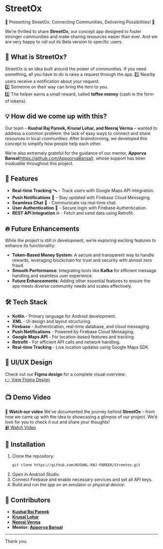 # StreetOx

🌟 Presenting StreetOx: Connecting Communities, Delivering Possibilities! 🌟

We’re thrilled to share **StreetOx**, our concept app designed to foster stronger communities and make sharing resources easier than ever. And we are very happy to roll out its Beta version to specific users.

## 🎯 What is StreetOx?
StreetOx is an idea built around the power of communities. If you need something, all you have to do is raise a request through the app.
1️⃣ Nearby users receive a notification about your request.  
2️⃣ Someone on their way can bring the item to you.  
3️⃣ The helper earns a small reward, called **toffee money** (cash in the form of tokens).  

## 💡 How did we come up with this?
Our team – **Kushal Raj Pareek, Krunal Lohar, and Neeraj Verma** – wanted to address a common problem: the lack of easy ways to connect and share resources in local communities. After brainstorming, we developed this concept to simplify how people help each other.

We’re also extremely grateful for the guidance of our mentor, **Apporva Bansal**(https://github.com/AppoorvaBansal), whose support has been invaluable throughout this project.

## 🚀 Features
- **Real-time Tracking** 🛰️ - Track users with Google Maps API integration.
- **Push Notifications** 🔔 - Stay updated with Firebase Cloud Messaging.
- **Seamless Chat** 💬 - Communicate via real-time chat.
- **User Authentication** 🔐 - Secure login with Firebase Authentication.
- **REST API Integration** 🌐 - Fetch and send data using Retrofit.

## 🔥 Future Enhancements
While the project is still in development, we’re exploring exciting features to enhance its functionality:
- **Token-Based Money System**: A secure and transparent way to handle rewards, leveraging blockchain for trust and security with almost zero fraud.
- **Smooth Performance**: Integrating tools like **Kafka** for efficient message handling and seamless user experience.
- **Future Enhancements**: Adding other essential features to ensure the app meets diverse community needs and scales effectively.

## 🛠️ Tech Stack
- **Kotlin** - Primary language for Android development.
- **XML** - UI design and layout structuring.
- **Firebase** - Authentication, real-time database, and cloud messaging.
- **Push Notifications** - Powered by Firebase Cloud Messaging.
- **Google Maps API** - For location-based features and tracking.
- **Retrofit** - For efficient API calls and network handling.
- **Real-time Tracking** - Live location updates using Google Maps SDK.

## 🎨 UI/UX Design
Check out our **Figma design** for a complete visual overview:  
[👉 View Figma Design](https://www.figma.com/design/X2CjsnFe6gJ03A2714VyUX/Streetox-Design?node-id=0-1&t=ykMnUIArPMWFCev3-1)

## 📺 Demo Video
🎥 **Watch our video**
We’ve documented the journey behind **StreetOx** – from how we came up with the idea to showcasing a glimpse of our project. We’d love for you to check it out and share your thoughts!  
[📹 Watch Video](https://www.linkedin.com/feed/update/urn:li:activity:7273286006471028737/)

## 📌 Installation
1. Clone the repository:
   ```sh
   git clone https://github.com/KUSHAL-RAJ-PAREEK/Streetox.git
   ```
2. Open in Android Studio.
3. Connect Firebase and enable necessary services and set all API keys.
4. Build and run the app on an emulator or physical device.

## 🤝 Contributors
- [**Kushal Raj Pareek**](https://github.com/KUSHAL-RAJ-PAREEK)
- [**Krunal Lohar**](https://github.com/Krunallohar)
- [**Neeraj Verma**](https://github.com/NeerajVermaGPS)
- **Mentor:** [**Apporva Bansal**](https://github.com/AppoorvaBansal)

---
Thank you.
